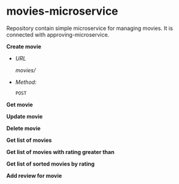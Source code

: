 # movies-microservice
Repository contain simple microservice for managing movies. It is connected with approving-microservice.

**Create movie**
* *URL*

  _movies/_

* *Method:*
  
  `POST`

**Get movie**

**Update movie**

**Delete movie**

**Get list of movies**

**Get list of movies with rating greater than**

**Get list of sorted movies by rating**

**Add review for movie**
